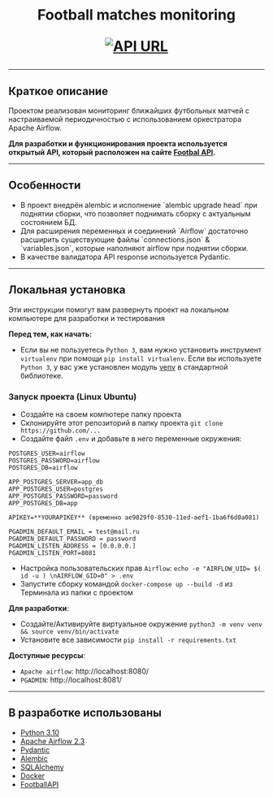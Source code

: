 <h1 align="center">Football matches monitoring

[![API URL](https://lh3.googleusercontent.com/yu4XcUAnsY8nnov3l6rSZBKELkc5mEGlL5I4n4b1SX3SDH209XEJGP2CN2Pg9VpIbl0=s180)](https://sportdataapi.com/football-soccer-api/) 
</h1>

***

## Краткое описание

Проектом реализован мониторинг ближайших футбольных матчей с настраиваемой периодичностью с использованием оркестратора Apache Airflow.


**Для разработки и функционирования проекта используется открытый API, который расположен на сайте [Footbal API](https://sportdataapi.com/football-soccer-api/).**

***


## Особенности
<ul>
	<li>В проект внедрён alembic и исполнение `alembic upgrade head` при поднятии сборки, что позволяет поднимать сборку с актуальным состоянием БД.
	<li>Для расширения переменных и соединений `Airflow` достаточно расширить существующие файлы `connections.json` & `variables.json`, которые наполняют airflow при поднятии сборки.
	<li>В качестве валидатора API response используется Pydantic.
	</li>
</ul>

***

## Локальная установка
Эти инструкции помогут вам развернуть проект на локальном компьютере для разработки и тестирования

**Перед тем, как начать:**
- Если вы не пользуетесь `Python 3`, вам нужно установить инструмент `virtualenv` при помощи `pip install virtualenv`. 
Если вы используете `Python 3`, у вас уже установлен модуль [venv](https://docs.python.org/3/library/venv.html) в стандартной библиотеке.


### Запуск проекта (Linux Ubuntu)

- Создайте на своем компютере папку проекта
- Склонируйте этот репозиторий в папку проекта `git clone https://github.com/...`
- Создайте файл `.env` и добавьте в него переменные окружения:
```
POSTGRES_USER=airflow
POSTGRES_PASSWORD=airflow
POSTGRES_DB=airflow

APP_POSTGRES_SERVER=app_db
APP_POSTGRES_USER=postgres
APP_POSTGRES_PASSWORD=password
APP_POSTGRES_DB=app

APIKEY=**YOURAPIKEY** (временно ae9829f0-8530-11ed-aef1-1ba6f6d0a081)

PGADMIN_DEFAULT_EMAIL = test@mail.ru
PGADMIN_DEFAULT_PASSWORD = password
PGADMIN_LISTEN_ADDRESS = [0.0.0.0.]
PGADMIN_LISTEN_PORT=8081
```
- Настройка пользовательских прав `Airflow`: `echo -e "AIRFLOW_UID= $( id -u ) \nAIRFLOW_GID=0" > .env`
- Запустите сборку командой `docker-compose up --build -d` из Терминала из папки с проектом 

**Для разработки**:
- Создайте/Активируйте виртуальное окружение `python3 -m venv venv && source venv/bin/activate`
- Установите все зависимости `pip install -r requirements.txt`


**Доступные ресурсы**:
- `Apache airflow`: http://localhost:8080/
- `PGADMIN`: http://localhost:8081/

***

## В разработке использованы

- [Python 3.10](https://www.python.org/)
- [Apache Airflow 2.3](https://airflow.apache.org/)
- [Pydantic](https://docs.pydantic.dev/)
- [Alembic](https://alembic.sqlalchemy.org/en/latest/)
- [SQLAlchemy](https://www.sqlalchemy.org/)
- [Docker](https://www.docker.com/)
- [FootballAPI](https://sportdataapi.com/football-soccer-api/)

